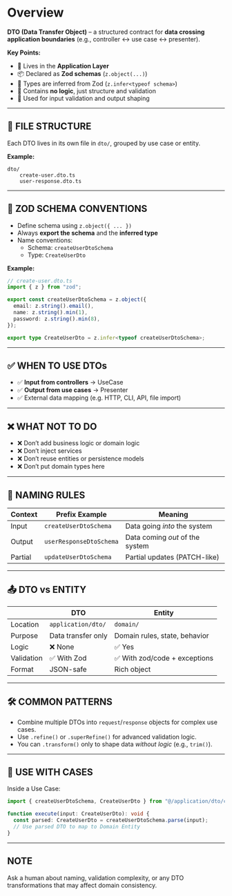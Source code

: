 # Overview

**DTO (Data Transfer Object)** – a structured contract for **data crossing application boundaries** (e.g., controller ↔ use case ↔ presenter).

**Key Points:**

- 🧩 Lives in the **Application Layer**
- 📦 Declared as **Zod schemas** (`z.object(...)`)
- 🧠 Types are inferred from Zod (`z.infer<typeof schema>`)
- 🚫 Contains **no logic**, just structure and validation
- 🔄 Used for input validation and output shaping

---

## 📂 FILE STRUCTURE

Each DTO lives in its own file in `dto/`, grouped by use case or entity.

**Example:**

```
dto/
    create-user.dto.ts
    user-response.dto.ts
```

---

## 📐 ZOD SCHEMA CONVENTIONS

- Define schema using `z.object({ ... })`
- Always **export the schema** and the **inferred type**
- Name conventions:
  - Schema: `createUserDtoSchema`
  - Type: `CreateUserDto`

**Example:**

```ts
// create-user.dto.ts
import { z } from "zod";

export const createUserDtoSchema = z.object({
  email: z.string().email(),
  name: z.string().min(1),
  password: z.string().min(8),
});

export type CreateUserDto = z.infer<typeof createUserDtoSchema>;
```

---

## ✅ WHEN TO USE DTOs

- ✅ **Input from controllers** → UseCase
- ✅ **Output from use cases** → Presenter
- ✅ External data mapping (e.g. HTTP, CLI, API, file import)

---

## ❌ WHAT NOT TO DO

- ❌ Don’t add business logic or domain logic
- ❌ Don’t inject services
- ❌ Don’t reuse entities or persistence models
- ❌ Don’t put domain types here

---

## 🧠 NAMING RULES

| Context | Prefix Example          | Meaning                         |
| ------- | ----------------------- | ------------------------------- |
| Input   | `createUserDtoSchema`   | Data going _into_ the system    |
| Output  | `userResponseDtoSchema` | Data coming _out_ of the system |
| Partial | `updateUserDtoSchema`   | Partial updates (PATCH-like)    |

---

## 📤 DTO vs ENTITY

|            | DTO                | Entity                        |
| ---------- | ------------------ | ----------------------------- |
| Location   | `application/dto/` | `domain/`                     |
| Purpose    | Data transfer only | Domain rules, state, behavior |
| Logic      | ❌ None            | ✅ Yes                        |
| Validation | ✅ With Zod        | ✅ With zod/code + exceptions |
| Format     | JSON-safe          | Rich object                   |

---

## 🛠️ COMMON PATTERNS

- Combine multiple DTOs into `request`/`response` objects for complex use cases.
- Use `.refine()` or `.superRefine()` for advanced validation logic.
- You can `.transform()` only to shape data _without logic_ (e.g., `trim()`).

---

## 🔄 USE WITH CASES

Inside a Use Case:

```ts
import { createUserDtoSchema, CreateUserDto } from "@/application/dto/create-user.dto";

function execute(input: CreateUserDto): void {
  const parsed: CreateUserDto = createUserDtoSchema.parse(input);
  // Use parsed DTO to map to Domain Entity
}
```

---

## NOTE

Ask a human about naming, validation complexity, or any DTO transformations that may affect domain consistency.
